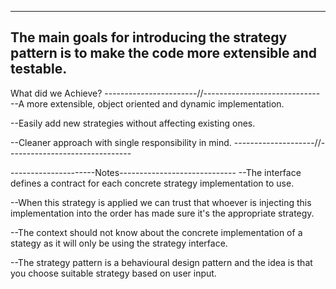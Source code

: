 ---------------------------------------------------
The main goals for introducing the strategy pattern
is to make the code more extensible and testable.
---------------------------------------------------


What did we Achieve?
-----------------------//-----------------------------
--A more extensible, object oriented and dynamic implementation.

--Easily add new strategies without affecting existing ones.

--Cleaner approach with single responsibility in mind.
--------------------//-------------------------------


---------------------Notes-----------------------------
--The interface defines a contract for each concrete strategy implementation to use.

--When this strategy is applied we can trust that whoever is injecting this implementation into the order
  has made sure it's the appropriate strategy.

--The context should not know about the concrete implementation of a stategy as it will only be using the strategy interface.

--The strategy pattern is a behavioural design pattern and the idea is that you choose suitable strategy based on user input.
